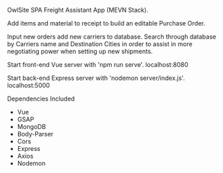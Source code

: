 OwlSite SPA Freight Assistant App (MEVN Stack).

Add items and material to receipt to build an editable Purchase Order.

Input new orders add new carriers to database. Search through database by Carriers name and Destination Cities in order to assist in more negotiating power when setting up new shipments.


Start front-end Vue server with 'npm run serve'. localhost:8080

Start back-end Express server with 'nodemon server/index.js'. localhost:5000

Dependencies Included
- Vue
- GSAP
- MongoDB
- Body-Parser
- Cors
- Express
- Axios
- Nodemon